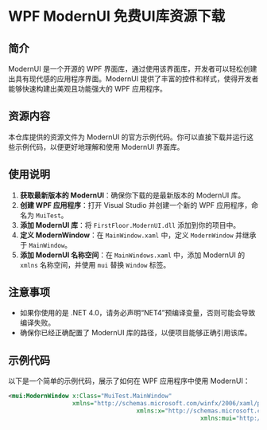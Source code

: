 # WPF ModernUI 免费UI库资源下载

## 简介

ModernUI 是一个开源的 WPF 界面库，通过使用该界面库，开发者可以轻松创建出具有现代感的应用程序界面。ModernUI 提供了丰富的控件和样式，使得开发者能够快速构建出美观且功能强大的 WPF 应用程序。

## 资源内容

本仓库提供的资源文件为 ModernUI 的官方示例代码。你可以直接下载并运行这些示例代码，以便更好地理解和使用 ModernUI 界面库。

## 使用说明

1. **获取最新版本的 ModernUI**：确保你下载的是最新版本的 ModernUI 库。
2. **创建 WPF 应用程序**：打开 Visual Studio 并创建一个新的 WPF 应用程序，命名为 `MuiTest`。
3. **添加 ModernUI 库**：将 `FirstFloor.ModernUI.dll` 添加到你的项目中。
4. **定义 ModernWindow**：在 `MainWindow.xaml` 中，定义 `ModernWindow` 并继承于 `MainWindow`。
5. **添加 ModernUI 名称空间**：在 `MainWindows.xaml` 中，添加 ModernUI 的 `xmlns` 名称空间，并使用 `mui` 替换 `Window` 标签。

## 注意事项

- 如果你使用的是 .NET 4.0，请务必声明“NET4”预编译变量，否则可能会导致编译失败。
- 确保你已经正确配置了 ModernUI 库的路径，以便项目能够正确引用该库。

## 示例代码

以下是一个简单的示例代码，展示了如何在 WPF 应用程序中使用 ModernUI：

```xml
<mui:ModernWindow x:Class="MuiTest.MainWindow"
                  xmlns="http://schemas.microsoft.com/winfx/2006/xaml/presentation"
                                    xmlns:x="http://schemas.microsoft.com/winfx/2006/xaml"
                                                      xmlns:mui="http://firstfloorsoftware.com/ModernUI"
                                                                        Title="MainWindow" Height="350" Width="525">
                                                                            <Grid>
                                                                                    <!-- 你的内容 -->
                                                                                        </Grid>
                                                                                        </mui:ModernWindow>
                                                                                        ```

                                                                                        ## 结语

                                                                                        ModernUI 是一个功能强大且易于使用的 WPF 界面库，通过本仓库提供的资源文件，你可以快速上手并开始构建现代化的 WPF 应用程序。希望这些资源对你有所帮助！

                                                                                        ## 下载链接
                                                                                        [WPFModernUI免费UI库资源下载](https://pan.quark.cn/s/05354c41fbd4) 

                                                                                        (备用: [备用下载](https://pan.baidu.com/s/1HTbypCZk6Myd5boNNfwryg?pwd=1234))

                                                                                        ## 说明

                                                                                        该仓库仅用于学习交流，请勿用于商业用途。
